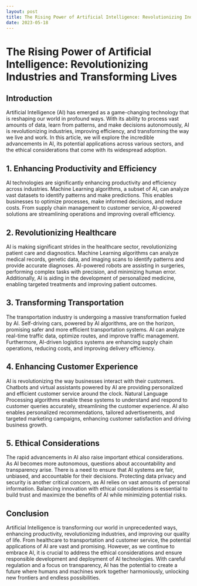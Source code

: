 ```yaml
---
layout: post
title: The Rising Power of Artificial Intelligence: Revolutionizing Industries and Transforming Lives
date: 2023-05-18
---
```


# The Rising Power of Artificial Intelligence: Revolutionizing Industries and Transforming Lives

## Introduction

Artificial Intelligence (AI) has emerged as a game-changing technology that is reshaping our world in profound ways. With its ability to process vast amounts of data, learn from patterns, and make decisions autonomously, AI is revolutionizing industries, improving efficiency, and transforming the way we live and work. In this article, we will explore the incredible advancements in AI, its potential applications across various sectors, and the ethical considerations that come with its widespread adoption.

## 1. Enhancing Productivity and Efficiency

AI technologies are significantly enhancing productivity and efficiency across industries. Machine Learning algorithms, a subset of AI, can analyze vast datasets to identify patterns and make predictions. This enables businesses to optimize processes, make informed decisions, and reduce costs. From supply chain management to customer service, AI-powered solutions are streamlining operations and improving overall efficiency.

## 2. Revolutionizing Healthcare

AI is making significant strides in the healthcare sector, revolutionizing patient care and diagnostics. Machine Learning algorithms can analyze medical records, genetic data, and imaging scans to identify patterns and provide accurate diagnoses. AI-powered robots are assisting in surgeries, performing complex tasks with precision, and minimizing human error. Additionally, AI is aiding in the development of personalized medicine, enabling targeted treatments and improving patient outcomes.

## 3. Transforming Transportation

The transportation industry is undergoing a massive transformation fueled by AI. Self-driving cars, powered by AI algorithms, are on the horizon, promising safer and more efficient transportation systems. AI can analyze real-time traffic data, optimize routes, and improve traffic management. Furthermore, AI-driven logistics systems are enhancing supply chain operations, reducing costs, and improving delivery efficiency.

## 4. Enhancing Customer Experience

AI is revolutionizing the way businesses interact with their customers. Chatbots and virtual assistants powered by AI are providing personalized and efficient customer service around the clock. Natural Language Processing algorithms enable these systems to understand and respond to customer queries accurately, streamlining the customer experience. AI also enables personalized recommendations, tailored advertisements, and targeted marketing campaigns, enhancing customer satisfaction and driving business growth.

## 5. Ethical Considerations

The rapid advancements in AI also raise important ethical considerations. As AI becomes more autonomous, questions about accountability and transparency arise. There is a need to ensure that AI systems are fair, unbiased, and accountable for their decisions. Protecting data privacy and security is another critical concern, as AI relies on vast amounts of personal information. Balancing innovation with ethical considerations is essential to build trust and maximize the benefits of AI while minimizing potential risks.

## Conclusion

Artificial Intelligence is transforming our world in unprecedented ways, enhancing productivity, revolutionizing industries, and improving our quality of life. From healthcare to transportation and customer service, the potential applications of AI are vast and promising. However, as we continue to embrace AI, it is crucial to address the ethical considerations and ensure responsible development and deployment of AI technologies. With careful regulation and a focus on transparency, AI has the potential to create a future where humans and machines work together harmoniously, unlocking new frontiers and endless possibilities.